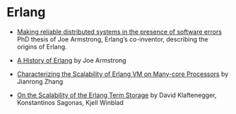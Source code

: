 # Erlang

* [Making reliable distributed systems in the presence of software errors](http://erlang.org/download/armstrong_thesis_2003.pdf)
PhD thesis of Joe Armstrong, Erlang’s co-inventor, describing the origins of Erlang.

* [A History of Erlang](https://www.labouseur.com/courses/erlang/history-of-erlang-armstrong.pdf) by Joe Armstrong

* [Characterizing the Scalability of Erlang VM on Many-core Processors](http://www.diva-portal.org/smash/get/diva2:392243/FULLTEXT01.pdfOn) by Jianrong Zhang

* [On the Scalability of the Erlang Term Storage](http://winsh.me/papers/erlang_workshop_2013.pdf) by David Klaftenegger, Konstantinos Sagonas, Kjell Winblad
